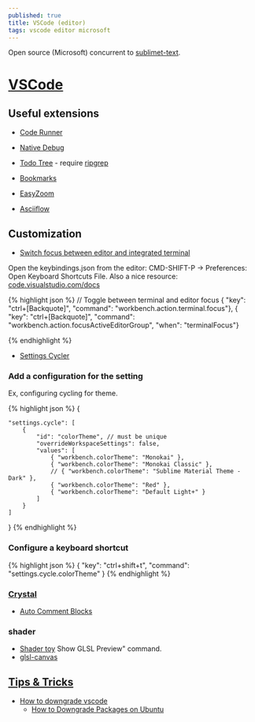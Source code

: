 ```yaml
---
published: true
title: VSCode (editor)
tags: vscode editor microsoft
---
```

Open source (Microsoft) concurrent to [sublimet-text](https://alexhuszagh.github.io/2016/switching-to-vscode/).

# [VSCode](https://github.com/Microsoft/vscode)

## Useful extensions

- [Code Runner](https://github.com/crystal-lang-tools/vscode-crystal-lang/wiki/Useful-extensions#code-runner)
- [Native Debug](https://github.com/crystal-lang-tools/vscode-crystal-lang/wiki/Useful-extensions#native-debug) 

- [Todo Tree](https://marketplace.visualstudio.com/items?itemName=Gruntfuggly.todo-tree) - require [ripgrep](https://github.com/BurntSushi/ripgrep)
- [Bookmarks](https://marketplace.visualstudio.com/items?itemName=alefragnani.Bookmarks)

- [EasyZoom](https://marketplace.visualstudio.com/items?itemName=NabeelValley.easyzoom)

- [Asciiflow](https://marketplace.visualstudio.com/items?itemName=zenghongtu.vscode-asciiflow2)

## Customization
- [Switch focus between editor and integrated terminal](https://stackoverflow.com/a/43012779/51386)

Open the keybindings.json from the editor: CMD-SHIFT-P -> Preferences: Open Keyboard Shortcuts File. Also a nice resource: [code.visualstudio.com/docs](https://code.visualstudio.com/docs/getstarted/keybindings)

{% highlight json %}
    // Toggle between terminal and editor focus
    { "key": "ctrl+[Backquote]", "command": "workbench.action.terminal.focus"},
    { "key": "ctrl+[Backquote]", "command": "workbench.action.focusActiveEditorGroup", "when": "terminalFocus"}

{% endhighlight %}

- [Settings Cycler](https://marketplace.visualstudio.com/items?itemName=hoovercj.vscode-settings-cycler)

### Add a configuration for the setting
Ex, configuring cycling for theme.

{% highlight json %}
{

    "settings.cycle": [
        {
            "id": "colorTheme", // must be unique
            "overrideWorkspaceSettings": false,
            "values": [
                { "workbench.colorTheme": "Monokai" },
                { "workbench.colorTheme": "Monokai Classic" },
                // { "workbench.colorTheme": "Sublime Material Theme - Dark" },
                { "workbench.colorTheme": "Red" },
                { "workbench.colorTheme": "Default Light+" }
            ]
        }
    ]
}
{% endhighlight %}

### Configure a keyboard shortcut
{% highlight json %}
{
    "key": "ctrl+shift+t",
    "command": "settings.cycle.colorTheme"
}
{% endhighlight %}

### [Crystal](https://github.com/crystal-lang-tools/vscode-crystal-lang/wiki/Useful-extensions)

- [Auto Comment Blocks](https://github.com/crystal-lang-tools/vscode-crystal-lang/wiki/Useful-extensions#auto-comment-blocks)

### shader
- [Shader toy](https://marketplace.visualstudio.com/items?itemName=stevensona.shader-toy)
Show GLSL Preview" command.
- [glsl-canvas](https://marketplace.visualstudio.com/items?itemName=circledev.glsl-canvas)

## [Tips & Tricks](https://github.com/Microsoft/vscode-tips-and-tricks)
- [How to downgrade vscode](https://stackoverflow.com/questions/49346733/how-to-downgrade-vscode/49347158#49347158)
	- [How to Downgrade Packages on Ubuntu](https://www.howtogeek.com/117929/how-to-downgrade-packages-on-ubuntu/)
